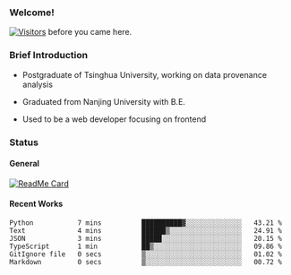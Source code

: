 ### Welcome!

[![Visitors](https://visitor-badge.laobi.icu/badge?page_id=HermitSun.HermitSun)]() before you came here.

### Brief Introduction

- Postgraduate of Tsinghua University, working on data provenance analysis

- Graduated from Nanjing University with B.E.

- Used to be a web developer focusing on frontend

### Status

#### General

[![ReadMe Card](https://github-readme-stats.hermitsun.vercel.app/api?username=HermitSun&count_private=true&show_icons=true)]()

#### Recent Works

<!--START_SECTION:waka-->

```text
Python           7 mins          ██████████▓░░░░░░░░░░░░░░   43.21 %
Text             4 mins          ██████▒░░░░░░░░░░░░░░░░░░   24.91 %
JSON             3 mins          █████░░░░░░░░░░░░░░░░░░░░   20.15 %
TypeScript       1 min           ██▒░░░░░░░░░░░░░░░░░░░░░░   09.86 %
GitIgnore file   0 secs          ▒░░░░░░░░░░░░░░░░░░░░░░░░   01.02 %
Markdown         0 secs          ▒░░░░░░░░░░░░░░░░░░░░░░░░   00.72 %
```

<!--END_SECTION:waka-->
